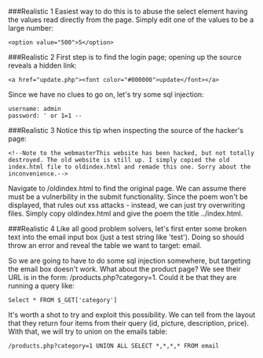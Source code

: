 ###Realistic 1
Easiest way to do this is to abuse the select element having the values read directly from the page. Simply edit one of the values to be a large number:
```
<option value="500">5</option>
```

###Realistic 2
First step is to find the login page; opening up the source reveals a hidden link:
```
<a href="update.php"><font color="#000000">update</font></a>
```

Since we have no clues to go on, let's try some sql injection:
```
username: admin
password: ' or 1=1 --
```

###Realistic 3
Notice this tip when inspecting the source of the hacker's page:
```
<!--Note to the webmasterThis website has been hacked, but not totally destroyed. The old website is still up. I simply copied the old index.html file to oldindex.html and remade this one. Sorry about the inconvenience.-->
```

Navigate to /oldindex.html to find the original page. We can assume there must be a vulnerbility in the submit functionality. Since the poem won't be displayed, that rules out xss attacks - instead, we can just try overwriting files. Simply copy oldindex.html and give the poem the title ../index.html. 

###Realistic 4
Like all good problem solvers, let's first enter some broken text into the email input box (just a test string like 'test'). Doing so should throw an error and reveal the table we want to target: email.

So we are going to have to do some sql injection somewhere, but targeting the email box doesn't work. What about the product page? We see their URL is in the form: /products.php?category=1. Could it be that they are running a query like:
```
Select * FROM $_GET['category']
```

It's worth a shot to try and exploit this possibility. We can tell from the layout that they return four items from their query (id, picture, description, price). With that, we will try to union on the emails table:
```
/products.php?category=1 UNION ALL SELECT *,*,*,* FROM email
```
